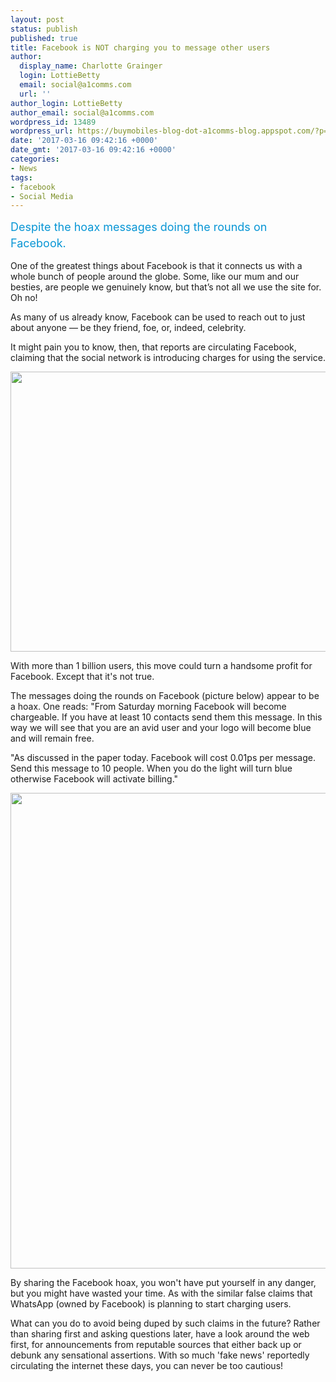 ```yaml
---
layout: post
status: publish
published: true
title: Facebook is NOT charging you to message other users
author:
  display_name: Charlotte Grainger
  login: LottieBetty
  email: social@a1comms.com
  url: ''
author_login: LottieBetty
author_email: social@a1comms.com
wordpress_id: 13489
wordpress_url: https://buymobiles-blog-dot-a1comms-blog.appspot.com/?p=13489
date: '2017-03-16 09:42:16 +0000'
date_gmt: '2017-03-16 09:42:16 +0000'
categories:
- News
tags:
- facebook
- Social Media
---
```

<p><span class="postStandFirst" style="color: #0896d5; line-height: 26px; font-size: 18px;">Despite the hoax messages doing the rounds on Facebook.</span></p>
<p>One of the greatest things about Facebook is that it connects us with a whole bunch of people around the globe. Some, like our mum and our besties, are people we genuinely know, but that&rsquo;s not all we use the site for. Oh no!</p>
<p>As many of us already know, Facebook can be used to reach out to just about anyone &mdash; be they friend, foe, or, indeed, celebrity.</p>
<p>It might pain you to know, then, that reports are circulating Facebook, claiming that the social network is introducing charges for using the service.</p>
<p><img class="aligncenter wp-image-13462" src="https://lh3.googleusercontent.com/biy6Yx8AP_wcvtPcpWZzJVFR_KFJiyPRd3GoeXJZbWCiFq2-cOnlyjDQg9Jy1xY8lWiDyCbbPXVSUysURI9ZBvZM=s0" width="600" height="448" /></p>
<p>With more than 1 billion users, this move could turn a handsome profit for Facebook. Except that it's not true.</p>
<p>The messages doing the rounds on Facebook (picture below) appear to be a hoax. One reads: "From Saturday morning Facebook will become chargeable. If you have at least 10 contacts send them this message. In this way we will see that you are an avid user and your logo will become blue and will remain free.</p>
<p>"As discussed in the paper today. Facebook will cost 0.01ps per message. Send this message to 10 people. When you do the light will turn blue otherwise Facebook will activate billing."</p>
<p><img class="aligncenter wp-image-13509" src="https://lh3.googleusercontent.com/X11OxsDer6xEksgatlLLg5v2AvNp-q3T-2XAydJZHpyFDkuBa00Y58aBD86EaB5LgrfHvvDEQBPNJekqAV45k_SNzw=s0" width="600" height="761" /></p>
<p>By sharing the Facebook hoax, you won't have put yourself in any danger, but you might have wasted your time. As with the similar false claims&nbsp;that WhatsApp (owned by Facebook) is planning to start charging users.</p>
<p>What can you do to avoid being duped by such claims in the future? Rather than sharing first and asking questions later, have a look around the web first, for announcements from reputable sources that either back up or debunk any sensational assertions. With so much 'fake news' reportedly circulating the internet these days, you can never be too cautious!</p>
